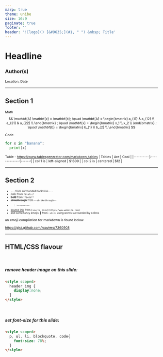 ```yaml
---
marp: true
theme: unibe
size: 16:9
paginate: true
footer: ''
header: '![logo]() [&#9635;](#1, " ") &nbsp; Title'
---
```


# Headline
### Author(s)
Location, Date

<!-- centered headline only on front slide -->
<style scoped>
  section{justify-content: center;}
</style>

---

## Section 1

Math
$$
\mathbf{A} \mathbf{x} = \mathbf{b}; \quad
\mathbf{A} =
\begin{bmatrix}
a_{11} & a_{12} \\
a_{21} & a_{22} \\
\end{bmatrix}
; \quad
\mathbf{x} = 
\begin{bmatrix}
x_1 \\
x_2 \\
\end{bmatrix}
; \quad
\mathbf{b} =
\begin{bmatrix}
b_{1} \\
b_{2} \\
\end{bmatrix}
$$

Code
```python
for x in "banana":
  print(x)
```

Table - https://www.tablesgenerator.com/markdown_tables
| Tables   |      Are      |  Cool |
|----------|:-------------:|------:|
| col 1 is |  left-aligned | $1600 |
| col 2 is |    centered   |   $12 |

---

## Section 2

- `...` from surrounded backticks ```...```
- *italic* from `*italic*`
- **bold** from `**bold**`
- ~~strikethrough~~ from `~~strikethrough~~`
- > blockquote from `>`
- [source link](https://www.website.com) from `[source link](http://www.website.com)`
- and some fancy emojis :shit: from `:shit:` using words surrounded by colons

an emoji compilation for markdown is found below

https://gist.github.com/rxaviers/7360908

---

## HTML/CSS flavour

<style scoped>
  p, ul, li, blockquote{
    font-size: 78%;
  }
</style>

<style scoped>
  header img {
    display:none;
  }
</style>

<style scoped>
    section {
        display: block;
    }
    table {
        width: max-content;
        float: right;
    }
</style>

<br>

##### remove header image on this slide:
```html
<style scoped>
  header img {
    display:none;
  }
</style>
```

<br>

##### set font-size for this slide:
```html
<style scoped>
  p, ul, li, blockquote, code{
    font-size: 78%;
  }
</style>
```
